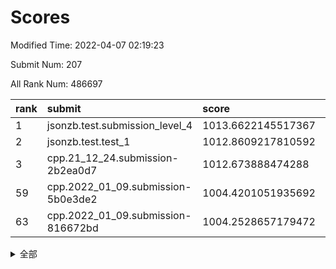 # Scores

Modified Time: 2022-04-07 02:19:23

Submit Num: 207

All Rank Num: 486697

| rank |               submit               |       score        |       sigma        | pk_num |
| :--- | :--------------------------------- | :----------------- | :----------------- | :----- |
| 1    | jsonzb.test.submission_level_4     | 1013.6622145517367 | 0.795215416187174  | 9406   |
| 2    | jsonzb.test.test_1                 | 1012.8609217810592 | 0.8027976577715316 | 9407   |
| 3    | cpp.21_12_24.submission-2b2ea0d7   | 1012.673888474288  | 0.8220993753778826 | 9407   |
| 59   | cpp.2022_01_09.submission-5b0e3de2 | 1004.4201051935692 | 0.7159723536106026 | 9407   |
| 63   | cpp.2022_01_09.submission-816672bd | 1004.2528657179472 | 0.7125130410062771 | 9406   |


<details>
<summary>全部</summary>

| rank |                 submit                 |       score        |       sigma        | pk_num |
| :--- | :------------------------------------- | :----------------- | :----------------- | :----- |
| 1    | jsonzb.test.submission_level_4         | 1013.6622145517367 | 0.795215416187174  | 9406   |
| 2    | jsonzb.test.test_1                     | 1012.8609217810592 | 0.8027976577715316 | 9407   |
| 3    | cpp.21_12_24.submission-2b2ea0d7       | 1012.673888474288  | 0.8220993753778826 | 9407   |
| 4    | gobigger.level_3.submission_level_3_39 | 1011.5089415147073 | 0.7499901819949525 | 9404   |
| 5    | gobigger.level_3.submission_level_3_23 | 1011.2901817216043 | 0.7554586015189226 | 9404   |
| 6    | gobigger.level_3.submission_level_3_38 | 1011.1477303781287 | 0.7651280635101111 | 9401   |
| 7    | gobigger.level_3.submission_level_3_37 | 1011.1107217129055 | 0.751749889086856  | 9403   |
| 8    | gobigger.level_3.submission_level_3_47 | 1011.0647360737876 | 0.7716705355884318 | 9401   |
| 9    | gobigger.level_3.submission_level_3_30 | 1010.9126785736147 | 0.7739996720707275 | 9407   |
| 10   | gobigger.level_3.submission_level_3_25 | 1010.8385039608494 | 0.753504199497535  | 9401   |
| 11   | gobigger.level_3.submission_level_3_36 | 1010.6478672806405 | 0.7371060413243467 | 9408   |
| 12   | gobigger.level_3.submission_level_3_7  | 1010.636689538088  | 0.7790619045619585 | 9408   |
| 13   | gobigger.level_3.submission_level_3_8  | 1010.5720934618417 | 0.7566096062344859 | 9404   |
| 14   | gobigger.level_3.submission_level_3_18 | 1010.5450205386351 | 0.7458458143201845 | 9408   |
| 15   | gobigger.level_3.submission_level_3_2  | 1010.5142926743777 | 0.7565237791982823 | 9406   |
| 16   | gobigger.level_3.submission_level_3_1  | 1010.3936692907794 | 0.7407360445680914 | 9405   |
| 17   | gobigger.level_3.submission_level_3_35 | 1010.3791728502291 | 0.7465247453594395 | 9402   |
| 18   | gobigger.level_3.submission_level_3_43 | 1010.3125789452235 | 0.7861084235955388 | 9405   |
| 19   | gobigger.level_3.submission_level_3_48 | 1010.2275039811628 | 0.7554662473004276 | 9407   |
| 20   | gobigger.level_3.submission_level_3_10 | 1010.2076466141232 | 0.7575422703855739 | 9411   |
| 21   | gobigger.level_3.submission_level_3_15 | 1010.1871720793314 | 0.7539436027541289 | 9409   |
| 22   | gobigger.level_3.submission_level_3_26 | 1010.1066653294804 | 0.766093377438245  | 9406   |
| 23   | gobigger.level_3.submission_level_3_28 | 1010.1064718462342 | 0.7550450034914159 | 9407   |
| 24   | gobigger.level_3.submission_level_3_22 | 1010.0740023814343 | 0.742874762367759  | 9402   |
| 25   | gobigger.level_3.submission_level_3_42 | 1010.07087710754   | 0.7549896294572348 | 9406   |
| 26   | gobigger.level_3.submission_level_3_17 | 1010.0115033780531 | 0.749196043693807  | 9403   |
| 27   | gobigger.level_3.submission_level_3_9  | 1009.9670653057966 | 0.7589186352923427 | 9407   |
| 28   | gobigger.level_3.submission_level_3_44 | 1009.9537888149345 | 0.7515236933531204 | 9410   |
| 29   | gobigger.level_3.submission_level_3_29 | 1009.9453890795544 | 0.7728601453271996 | 9412   |
| 30   | gobigger.level_3.submission_level_3_32 | 1009.9263670331978 | 0.7560065022984557 | 9400   |
| 31   | gobigger.level_3.submission_level_3_4  | 1009.9127109936225 | 0.7329483040549472 | 9404   |
| 32   | gobigger.level_3.submission_level_3_24 | 1009.8500949550114 | 0.7456173822686137 | 9405   |
| 33   | gobigger.level_3.submission_level_3_11 | 1009.8399841276323 | 0.7698840606121763 | 9403   |
| 34   | gobigger.level_3.submission_level_3_19 | 1009.7874824690277 | 0.7588194803570059 | 9402   |
| 35   | gobigger.level_3.submission_level_3_12 | 1009.7490773906179 | 0.7548022943045561 | 9401   |
| 36   | gobigger.level_3.submission_level_3_45 | 1009.7299197567739 | 0.7645095622949994 | 9409   |
| 37   | gobigger.level_3.submission_level_3_6  | 1009.5962117649759 | 0.7517045994315004 | 9407   |
| 38   | gobigger.level_3.submission_level_3_5  | 1009.5746741723052 | 0.7714324415476256 | 9406   |
| 39   | gobigger.level_3.submission_level_3_27 | 1009.560470529924  | 0.7271019664544505 | 9402   |
| 40   | gobigger.level_3.submission_level_3_3  | 1009.378474708092  | 0.7484029848833672 | 9405   |
| 41   | gobigger.level_3.submission_level_3_41 | 1009.3391637882742 | 0.7414083238872771 | 9406   |
| 42   | gobigger.level_3.submission_level_3_13 | 1009.3292974712543 | 0.750635395321336  | 9403   |
| 43   | gobigger.level_3.submission_level_3_33 | 1009.3157591808724 | 0.7463723660461397 | 9400   |
| 44   | gobigger.level_3.submission_level_3_46 | 1009.3081099412791 | 0.7483933153639256 | 9403   |
| 45   | gobigger.level_3.submission_level_3_31 | 1009.3056926567236 | 0.7478550384040888 | 9409   |
| 46   | gobigger.level_3.submission_level_3_34 | 1009.2377319660868 | 0.7390069647252532 | 9403   |
| 47   | gobigger.level_3.submission_level_3_40 | 1009.2375696859193 | 0.7568963208925581 | 9408   |
| 48   | gobigger.level_3.submission_level_3_0  | 1009.1986705593222 | 0.7572487332132887 | 9403   |
| 49   | gobigger.level_3.submission_level_3_21 | 1009.1711907883405 | 0.7618667201474887 | 9410   |
| 50   | gobigger.level_3.submission_level_3_14 | 1009.0969991579141 | 0.7550356394985516 | 9407   |
| 51   | gobigger.level_3.submission_level_3_49 | 1008.9106805324026 | 0.7366139739407112 | 9405   |
| 52   | gobigger.level_3.submission_level_3_16 | 1008.7022780242247 | 0.7409099479761851 | 9407   |
| 53   | gobigger.level_3.submission_level_3_20 | 1008.4779795395509 | 0.7573096877257265 | 9405   |
| 54   | gobigger.level_1.submission_level_1_43 | 1005.3267411666928 | 0.7220023321536033 | 9412   |
| 55   | gobigger.level_1.submission_level_1_29 | 1004.6239749936509 | 0.7210735568984927 | 9404   |
| 56   | gobigger.level_1.submission_level_1_35 | 1004.5859065358782 | 0.7343001535637456 | 9401   |
| 57   | gobigger.level_1.submission_level_1_23 | 1004.4884986805059 | 0.7127540786576857 | 9407   |
| 58   | gobigger.level_1.submission_level_1_45 | 1004.4566794299658 | 0.7085837417507937 | 9403   |
| 59   | cpp.2022_01_09.submission-5b0e3de2     | 1004.4201051935692 | 0.7159723536106026 | 9407   |
| 60   | gobigger.level_1.submission_level_1_19 | 1004.3528767675848 | 0.711986915403291  | 9407   |
| 61   | gobigger.level_1.submission_level_1_15 | 1004.2943230076651 | 0.7113181266575302 | 9399   |
| 62   | gobigger.level_1.submission_level_1_37 | 1004.273994872027  | 0.7218654366130496 | 9403   |
| 63   | cpp.2022_01_09.submission-816672bd     | 1004.2528657179472 | 0.7125130410062771 | 9406   |
| 64   | gobigger.level_1.submission_level_1_17 | 1004.1864404957224 | 0.7183016311776017 | 9406   |
| 65   | gobigger.level_1.submission_level_1_4  | 1004.1831580967284 | 0.7281345793053587 | 9408   |
| 66   | gobigger.level_1.submission_level_1_40 | 1004.1401961525446 | 0.7154967192507042 | 9401   |
| 67   | gobigger.level_1.submission_level_1_12 | 1004.0105705416668 | 0.7168978938531028 | 9407   |
| 68   | gobigger.level_1.submission_level_1_49 | 1003.9732394426771 | 0.7295306779778253 | 9404   |
| 69   | gobigger.level_1.submission_level_1_47 | 1003.9512767657475 | 0.7089841329447586 | 9405   |
| 70   | gobigger.level_1.submission_level_1_30 | 1003.8684317996165 | 0.7250007313019904 | 9401   |
| 71   | gobigger.level_1.submission_level_1_25 | 1003.7076167502921 | 0.7158626040256807 | 9402   |
| 72   | gobigger.level_1.submission_level_1_42 | 1003.679724370735  | 0.7111894416571714 | 9406   |
| 73   | gobigger.level_1.submission_level_1_7  | 1003.5945712688859 | 0.7223397363345617 | 9404   |
| 74   | gobigger.level_1.submission_level_1_10 | 1003.5602110264565 | 0.7243070296188829 | 9410   |
| 75   | gobigger.level_1.submission_level_1_33 | 1003.5500283641841 | 0.7093493349498884 | 9405   |
| 76   | gobigger.level_1.submission_level_1_3  | 1003.5291308933931 | 0.7171417457511334 | 9405   |
| 77   | gobigger.level_1.submission_level_1_2  | 1003.4714240311753 | 0.719112922149096  | 9407   |
| 78   | gobigger.level_1.submission_level_1_38 | 1003.3595050361843 | 0.7199675536471496 | 9408   |
| 79   | gobigger.level_1.submission_level_1_44 | 1003.2969872840098 | 0.709127412661365  | 9398   |
| 80   | gobigger.level_1.submission_level_1_36 | 1003.2768662914842 | 0.7230829529103728 | 9409   |
| 81   | gobigger.level_1.submission_level_1_28 | 1003.2712108948957 | 0.7234649481377069 | 9407   |
| 82   | gobigger.level_1.submission_level_1_26 | 1003.2552456799647 | 0.7191860128234688 | 9400   |
| 83   | gobigger.level_1.submission_level_1_0  | 1003.1106996863946 | 0.7341672756708467 | 9405   |
| 84   | gobigger.level_1.submission_level_1_16 | 1003.0880329452738 | 0.7141138980241549 | 9404   |
| 85   | gobigger.level_1.submission_level_1_27 | 1003.0345820218062 | 0.717659613605743  | 9403   |
| 86   | gobigger.level_1.submission_level_1_5  | 1003.0029431904366 | 0.7167255890860176 | 9408   |
| 87   | gobigger.level_1.submission_level_1_46 | 1002.9336969716366 | 0.7194320147110116 | 9403   |
| 88   | gobigger.level_1.submission_level_1_39 | 1002.8462393224236 | 0.7185800935033688 | 9399   |
| 89   | gobigger.level_1.submission_level_1_41 | 1002.8280933146044 | 0.7196809142385067 | 9406   |
| 90   | gobigger.level_1.submission_level_1_32 | 1002.8254072144176 | 0.7211568689142661 | 9413   |
| 91   | gobigger.level_1.submission_level_1_20 | 1002.7668815664306 | 0.7026163494480204 | 9402   |
| 92   | gobigger.level_1.submission_level_1_1  | 1002.7219437578451 | 0.7181255628931752 | 9403   |
| 93   | gobigger.level_1.submission_level_1_34 | 1002.7033504320281 | 0.7250545985128309 | 9411   |
| 94   | gobigger.level_1.submission_level_1_13 | 1002.6834186553764 | 0.711726906669558  | 9403   |
| 95   | gobigger.level_1.submission_level_1_22 | 1002.6441769971141 | 0.72209701432546   | 9401   |
| 96   | gobigger.level_1.submission_level_1_14 | 1002.6174535784095 | 0.7127677144197808 | 9399   |
| 97   | gobigger.level_1.submission_level_1_18 | 1002.5046756200503 | 0.7165496084402232 | 9406   |
| 98   | gobigger.level_1.submission_level_1_48 | 1002.4877497869244 | 0.712088352891663  | 9404   |
| 99   | gobigger.level_1.submission_level_1_21 | 1002.292368774811  | 0.7178726919796786 | 9400   |
| 100  | gobigger.level_1.submission_level_1_11 | 1002.2431336454973 | 0.7082166996015814 | 9399   |
| 101  | gobigger.level_1.submission_level_1_24 | 1002.1976199109848 | 0.710326625837841  | 9401   |
| 102  | gobigger.level_1.submission_level_1_9  | 1002.1799796179778 | 0.7058898904511227 | 9406   |
| 103  | gobigger.level_1.submission_level_1_6  | 1002.0744657484245 | 0.7062262390384306 | 9400   |
| 104  | gobigger.level_1.submission_level_1_8  | 1002.0039098174071 | 0.7172362852782747 | 9406   |
| 105  | gobigger.level_1.submission_level_1_31 | 1001.697905027238  | 0.7132008088751113 | 9403   |
| 106  | gobigger.random.submission_random_7    | 997.3711952384474  | 0.7128881945593137 | 9406   |
| 107  | gobigger.random.submission_random_48   | 997.3531494889356  | 0.7189851224472273 | 9402   |
| 108  | gobigger.random.submission_random_0    | 996.9077065717013  | 0.705427934047258  | 9404   |
| 109  | gobigger.random.submission_random_16   | 996.8905551140681  | 0.7052793925583752 | 9402   |
| 110  | gobigger.random.submission_random_45   | 996.846224622807   | 0.6999351696441456 | 9409   |
| 111  | gobigger.random.submission_random_34   | 996.8202619685428  | 0.7085747461840912 | 9408   |
| 112  | gobigger.random.submission_random_1    | 996.6860598979838  | 0.705710567603526  | 9404   |
| 113  | gobigger.random.submission_random_28   | 996.5790633476422  | 0.7103323831271218 | 9404   |
| 114  | gobigger.random.submission_random_3    | 996.5650398034431  | 0.7003345578685202 | 9404   |
| 115  | gobigger.random.submission_random_6    | 996.5626641340591  | 0.6948567092065702 | 9401   |
| 116  | gobigger.random.submission_random_8    | 996.561780789908   | 0.6993740031544249 | 9404   |
| 117  | gobigger.random.submission_random_21   | 996.5451254689158  | 0.7133302609772215 | 9406   |
| 118  | gobigger.random.submission_random_12   | 996.5388150030283  | 0.7123197033529267 | 9408   |
| 119  | gobigger.random.submission_random_42   | 996.5012909852122  | 0.7105788476450214 | 9404   |
| 120  | gobigger.random.submission_random_14   | 996.3015154003429  | 0.727028365181314  | 9407   |
| 121  | gobigger.random.submission_random_24   | 996.2769661923843  | 0.7024354064490683 | 9409   |
| 122  | gobigger.random.submission_random_29   | 996.2650172363655  | 0.7085001580899584 | 9407   |
| 123  | gobigger.random.submission_random_43   | 996.2598421979181  | 0.7020681619888093 | 9402   |
| 124  | gobigger.random.submission_random_9    | 996.2440340139775  | 0.7072126531854723 | 9407   |
| 125  | gobigger.random.submission_random_19   | 996.2043296267714  | 0.7106709937525796 | 9407   |
| 126  | gobigger.random.submission_random_11   | 996.1915452939577  | 0.7094976873247413 | 9402   |
| 127  | gobigger.random.submission_random_23   | 996.1681536277091  | 0.7100235149089483 | 9401   |
| 128  | gobigger.random.submission_random_39   | 996.1411094039004  | 0.6995562681384678 | 9399   |
| 129  | gobigger.random.submission_random_2    | 996.1047686827586  | 0.7165112658080397 | 9404   |
| 130  | gobigger.random.submission_random_15   | 996.0938550358385  | 0.7262871035118786 | 9407   |
| 131  | gobigger.random.submission_random_4    | 996.0748482926933  | 0.708313822977099  | 9405   |
| 132  | gobigger.random.submission_random_18   | 996.0701047617841  | 0.7173985375315062 | 9409   |
| 133  | gobigger.random.submission_random_40   | 996.0500651290496  | 0.7053478738023001 | 9404   |
| 134  | gobigger.random.submission_random_41   | 996.0459758927784  | 0.7163119831113296 | 9402   |
| 135  | gobigger.random.submission_random_37   | 996.017648475514   | 0.7178558382495078 | 9410   |
| 136  | gobigger.random.submission_random_10   | 996.0039720991849  | 0.7008800307435821 | 9407   |
| 137  | gobigger.random.submission_random_22   | 995.9082289357291  | 0.7194932160801447 | 9404   |
| 138  | gobigger.random.submission_random_20   | 995.8655122201621  | 0.7161613882559039 | 9408   |
| 139  | gobigger.random.submission_random_31   | 995.8302632476548  | 0.7254221940742334 | 9403   |
| 140  | gobigger.random.submission_random_32   | 995.7902722665077  | 0.7180788225194755 | 9400   |
| 141  | gobigger.random.submission_random_49   | 995.7102180325342  | 0.7110733594966749 | 9404   |
| 142  | gobigger.random.submission_random_35   | 995.7012041465726  | 0.7255753909691155 | 9406   |
| 143  | gobigger.random.submission_random_26   | 995.6414482504316  | 0.7112038236396698 | 9403   |
| 144  | gobigger.random.submission_random_30   | 995.6113704320254  | 0.7024205485796545 | 9404   |
| 145  | gobigger.random.submission_random_33   | 995.5973246269269  | 0.7198146952863032 | 9406   |
| 146  | gobigger.random.submission_random_46   | 995.4914755500234  | 0.696863590317293  | 9406   |
| 147  | gobigger.random.submission_random_17   | 995.3956504778433  | 0.7223982228222132 | 9404   |
| 148  | gobigger.random.submission_random_13   | 995.3767221529718  | 0.7220530224070315 | 9401   |
| 149  | gobigger.random.submission_random_5    | 995.3304595196909  | 0.7173656992032875 | 9405   |
| 150  | gobigger.random.submission_random_36   | 995.2966193481521  | 0.7108296514820541 | 9402   |
| 151  | gobigger.random.submission_random_27   | 995.2641357449825  | 0.7203133658536888 | 9403   |
| 152  | gobigger.random.submission_random_44   | 995.1752554233876  | 0.7167096111403097 | 9402   |
| 153  | gobigger.random.submission_random_38   | 995.1709281907919  | 0.7198594301220462 | 9404   |
| 154  | gobigger.random.submission_random_47   | 995.1705019987596  | 0.7078462994445438 | 9404   |
| 155  | gobigger.random.submission_random_25   | 995.0795471874824  | 0.7300890419862436 | 9404   |
| 156  | gobigger.level_2.submission_level_2_25 | 994.5133601289016  | 0.7238333294891282 | 9399   |
| 157  | gobigger.level_2.submission_level_2_11 | 994.4098623869946  | 0.7327842687551965 | 9400   |
| 158  | gobigger.level_2.submission_level_2_22 | 993.7680297789217  | 0.7445026871589894 | 9409   |
| 159  | gobigger.level_2.submission_level_2_15 | 993.4566982237687  | 0.7340561442452226 | 9403   |
| 160  | gobigger.level_2.submission_level_2_44 | 993.3708630969255  | 0.746770009325853  | 9403   |
| 161  | gobigger.level_2.submission_level_2_2  | 993.1709463042395  | 0.7496601277958883 | 9399   |
| 162  | gobigger.level_2.submission_level_2_45 | 993.1548909970413  | 0.7414188255703701 | 9406   |
| 163  | gobigger.level_2.submission_level_2_47 | 993.1079908666369  | 0.7437464908791036 | 9398   |
| 164  | gobigger.level_2.submission_level_2_4  | 993.0632447364246  | 0.7340927384623352 | 9402   |
| 165  | gobigger.level_2.submission_level_2_5  | 992.9928477502732  | 0.7367424587818137 | 9404   |
| 166  | gobigger.level_2.submission_level_2_49 | 992.9818319287319  | 0.7559563948853321 | 9406   |
| 167  | gobigger.level_2.submission_level_2_30 | 992.9304999068856  | 0.7508862719411715 | 9400   |
| 168  | gobigger.level_2.submission_level_2_42 | 992.719159246603   | 0.7574143068911502 | 9408   |
| 169  | gobigger.level_2.submission_level_2_26 | 992.6532297029504  | 0.7402163794877159 | 9406   |
| 170  | gobigger.level_2.submission_level_2_29 | 992.5371382198625  | 0.7483358576827988 | 9406   |
| 171  | gobigger.level_2.submission_level_2_35 | 992.4412494476871  | 0.7447399076799744 | 9404   |
| 172  | gobigger.level_2.submission_level_2_1  | 992.4168744921681  | 0.7321516472191028 | 9403   |
| 173  | gobigger.level_2.submission_level_2_43 | 992.4163410916682  | 0.7358258388768752 | 9408   |
| 174  | gobigger.level_2.submission_level_2_0  | 992.3766335199094  | 0.7499963745737643 | 9404   |
| 175  | gobigger.level_2.submission_level_2_8  | 992.3424302174169  | 0.7557887446160584 | 9408   |
| 176  | gobigger.level_2.submission_level_2_27 | 992.2782452924113  | 0.7580334290148337 | 9405   |
| 177  | gobigger.level_2.submission_level_2_9  | 992.2384155113165  | 0.7346602327819511 | 9410   |
| 178  | gobigger.level_2.submission_level_2_12 | 992.1954957997928  | 0.7427196883188264 | 9405   |
| 179  | gobigger.level_2.submission_level_2_17 | 992.1206468572882  | 0.7493266663889152 | 9408   |
| 180  | gobigger.level_2.submission_level_2_31 | 992.1083802708592  | 0.7464125305416411 | 9402   |
| 181  | gobigger.level_2.submission_level_2_6  | 992.0914750427679  | 0.7379045647031888 | 9402   |
| 182  | gobigger.level_2.submission_level_2_24 | 992.0294612760329  | 0.7272935095401829 | 9408   |
| 183  | gobigger.level_2.submission_level_2_39 | 992.00375796486    | 0.750294311979404  | 9402   |
| 184  | gobigger.level_2.submission_level_2_34 | 991.9769244781933  | 0.741721766318524  | 9406   |
| 185  | gobigger.level_2.submission_level_2_46 | 991.9733314259563  | 0.7415535062740242 | 9409   |
| 186  | gobigger.level_2.submission_level_2_20 | 991.9306982578521  | 0.7558046967871378 | 9406   |
| 187  | gobigger.level_2.submission_level_2_32 | 991.9304286819759  | 0.768579157886979  | 9401   |
| 188  | gobigger.level_2.submission_level_2_18 | 991.8851514424726  | 0.7429044045324336 | 9404   |
| 189  | gobigger.level_2.submission_level_2_41 | 991.8807325562161  | 0.7417387126417724 | 9407   |
| 190  | gobigger.level_2.submission_level_2_3  | 991.8601842194629  | 0.7490472445730362 | 9405   |
| 191  | gobigger.level_2.submission_level_2_16 | 991.5712442087835  | 0.7487269045814031 | 9403   |
| 192  | gobigger.level_2.submission_level_2_10 | 991.4338914017139  | 0.7551997346537112 | 9404   |
| 193  | gobigger.level_2.submission_level_2_33 | 991.4167883099659  | 0.7371081910700609 | 9407   |
| 194  | gobigger.level_2.submission_level_2_7  | 991.3763195256361  | 0.7583332917573256 | 9407   |
| 195  | gobigger.level_2.submission_level_2_36 | 991.3691218779851  | 0.7281886121143131 | 9406   |
| 196  | gobigger.level_2.submission_level_2_40 | 991.3477692628     | 0.7458712854054459 | 9404   |
| 197  | gobigger.level_2.submission_level_2_13 | 991.3199945595138  | 0.7379560821044042 | 9406   |
| 198  | gobigger.level_2.submission_level_2_21 | 991.2023349635506  | 0.7486978653781104 | 9409   |
| 199  | gobigger.level_2.submission_level_2_14 | 990.999855019986   | 0.7456441437839518 | 9402   |
| 200  | gobigger.level_2.submission_level_2_23 | 990.9789326027346  | 0.7525258192297897 | 9405   |
| 201  | gobigger.level_2.submission_level_2_28 | 990.4548650790355  | 0.7711799792872149 | 9408   |
| 202  | gobigger.level_2.submission_level_2_48 | 990.4456892693792  | 0.7753347520698707 | 9410   |
| 203  | gobigger.level_2.submission_level_2_38 | 990.3340053601003  | 0.7782061413829466 | 9404   |
| 204  | gobigger.level_2.submission_level_2_37 | 990.3072660584098  | 0.7655849735775836 | 9409   |
| 205  | gobigger.level_2.submission_level_2_19 | 989.9936180037879  | 0.7681139608065488 | 9401   |
| 206  | gobigger.none.submission_none_0        | 977.984721773085   | 1.2586690047168276 | 9408   |
| 207  | gobigger.none.submission_none_1        | 975.5159632110996  | 1.5459373141759796 | 9407   |

</details>
